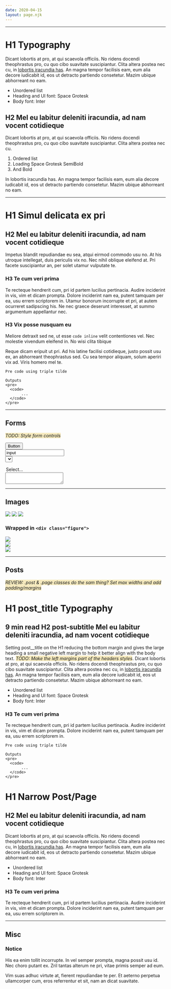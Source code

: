 ```yaml
---
date: 2020-04-15
layout: page.njk
---
```



---

# H1 Typography

Dicant lobortis at pro, at qui scaevola officiis. No ridens docendi theophrastus pro, cu quo cibo suavitate suscipiantur. Clita altera postea nec cu, in <a href="#">lobortis iracundia has</a>. An magna tempor facilisis eam, eum alia decore iudicabit id, eos ut detracto partiendo consetetur. Mazim ubique abhorreant no eam.

- Unordered list
- Heading and UI font: Space Grotesk
- Body font: Inter

## H2 Mel eu labitur deleniti iracundia, ad nam vocent cotidieque

Dicant lobortis at pro, at qui scaevola officiis. No ridens docendi theophrastus pro, cu quo cibo suavitate suscipiantur. Clita altera postea nec cu.

1. Ordered list
1. Loading Space Grotesk SemiBold
1. And Bold

In lobortis iracundia has. An magna tempor facilisis eam, eum alia decore iudicabit id, eos ut detracto partiendo consetetur. Mazim ubique abhorreant no eam.


---

# H1 Simul delicata ex pri

## H2 Mel eu labitur deleniti iracundia, ad nam vocent cotidieque

Impetus blandit repudiandae eu sea, atqui eirmod commodo usu no. At his utroque intellegat, duis periculis vix no. Nec nihil oblique eleifend at. Pri facete suscipiantur an, per solet utamur vulputate te.


### H3 Te cum veri prima

Te recteque hendrerit cum, pri id partem lucilius pertinacia. Audire inciderint in vis, vim et dicam prompta. Dolore inciderint nam ea, putent tamquam per ea, usu errem scriptorem in. Utamur bonorum incorrupte et pri, at autem ocurreret sadipscing his. Ne nec graece deserunt interesset, at summo argumentum appellantur nec.

### H3 Vix posse nusquam eu

Meliore detraxit sed ne, ut esse <code>code inline</code> velit contentiones vel. Nec molestie vivendum eleifend in. No wisi clita tibique 

Reque dicam eripuit ut pri. Ad his latine facilisi cotidieque, justo possit usu ex, an abhorreant theophrastus sed. Cu sea tempor aliquam, solum aperiri vix ad. Viris homero mel te.

```
Pre code using triple tilde

Outputs 
<pre>
  <code>
       ...
  </code>
</pre>
```

---

## Forms

<i>TODO: Style form controls</i>

<button>Button</button>  
<input type="input" value="input" />  
<select>
  <option>Select...</option>
</select>
<textarea></textarea>

---

## Images

<img src="https://via.placeholder.com/400x300" />

<img src="https://via.placeholder.com/800x600" />

<img src="https://via.placeholder.com/1200x900" />

### Wrapped in `<div class="figure">`

<div class="figure">
  <img src="https://via.placeholder.com/400x300" />
</div>

<div class="figure">
  <img src="https://via.placeholder.com/800x600" />
</div>

<div class="figure">
  <img src="https://via.placeholder.com/1200x900" />
</div>

---

## Posts

<i>REVIEW: .post & .page classes do the sam thing? Set max widths and add padding/margins</i>

<div class="post">


<h1 class="post__title">H1 post_title Typography</h1>
<h2 class="post-subtitle"><span class="post-time">9 min read</span> H2 post-subtitle Mel eu labitur deleniti iracundia, ad nam vocent cotidieque</h2>

<p>Setting post__title on the H1 reducing the bottom margin and gives the large heading a small negative left margin to help it better align with the body text. <i>TODO: Make the left margins part of the headers styles</i>. Dicant lobortis at pro, at qui scaevola officiis. No ridens docendi theophrastus pro, cu quo cibo suavitate suscipiantur. Clita altera postea nec cu, in <a href="#">lobortis iracundia has</a>. An magna tempor facilisis eam, eum alia decore iudicabit id, eos ut detracto partiendo consetetur. Mazim ubique abhorreant no eam.</p>

<ul>
  <li>Unordered list</li>
  <li>Heading and UI font: Space Grotesk</li>
  <li>Body font: Inter</li>
</ul>

<h3>H3 Te cum veri prima</h3>

<p>Te recteque hendrerit cum, pri id partem lucilius pertinacia. Audire inciderint in vis, vim et dicam prompta. Dolore inciderint nam ea, putent tamquam per ea, usu errem scriptorem in. </p>

```
Pre code using triple tilde

Outputs 
<pre>
  <code>
       ...
  </code>
</pre>
```

</div>



<div class="post post--narrow">


<h1>H1 Narrow Post/Page</h1>
<h2 class="post-subtitle">H2 Mel eu labitur deleniti iracundia, ad nam vocent cotidieque</h2>

<p>Dicant lobortis at pro, at qui scaevola officiis. No ridens docendi theophrastus pro, cu quo cibo suavitate suscipiantur. Clita altera postea nec cu, in <a href="#">lobortis iracundia has</a>. An magna tempor facilisis eam, eum alia decore iudicabit id, eos ut detracto partiendo consetetur. Mazim ubique abhorreant no eam.</p>

<ul>
  <li>Unordered list</li>
  <li>Heading and UI font: Space Grotesk</li>
  <li>Body font: Inter</li>
</ul>

<h3>H3 Te cum veri prima</h3>

<p>Te recteque hendrerit cum, pri id partem lucilius pertinacia. Audire inciderint in vis, vim et dicam prompta. Dolore inciderint nam ea, putent tamquam per ea, usu errem scriptorem in. </p>

</div>


---

## Misc

### Notice

<div class="notice">
  <p>His ea enim tollit incorrupte. In vel semper prompta, magna possit usu id. Nec choro putant ex. Zril tantas alterum ne pri, vitae primis semper ad eum.</p>

  <p>Vim suas adhuc virtute at, fierent repudiandae te per. Et aeterno perpetua ullamcorper cum, eros referrentur et sit, nam an dicat suavitate.</p>
</div>

<style>
i {
  background: #F6eabF;
}
</style>
